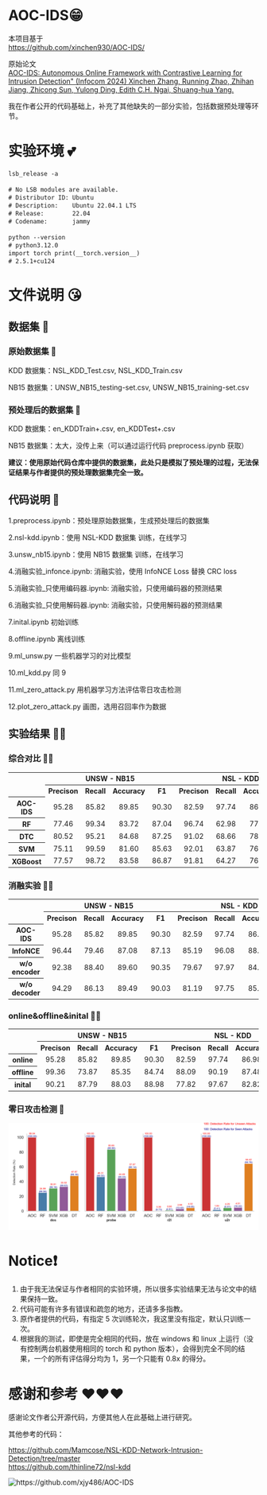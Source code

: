 # AOC-IDS😁

本项目基于  
https://github.com/xinchen930/AOC-IDS/

原始论文  
[AOC-IDS: Autonomous Online Framework with Contrastive Learning for Intrusion Detection" (Infocom 2024)
Xinchen Zhang, Running Zhao, Zhihan Jiang, Zhicong Sun, Yulong Ding, Edith C.H. Ngai, Shuang-hua Yang.](https://ieeexplore.ieee.org/document/10621346/)

我在作者公开的代码基础上，补充了其他缺失的一部分实验，包括数据预处理等环节。

# 实验环境 💕

```
lsb_release -a

# No LSB modules are available.
# Distributor ID: Ubuntu
# Description:    Ubuntu 22.04.1 LTS
# Release:        22.04
# Codename:       jammy

python --version
# python3.12.0
import torch print(__torch.version__)
# 2.5.1+cu124
```

# 文件说明 😘

## 数据集 🤡

### 原始数据集 🤡

KDD 数据集：NSL_KDD_Test.csv, NSL_KDD_Train.csv

NB15 数据集：UNSW_NB15_testing-set.csv, UNSW_NB15_training-set.csv

### 预处理后的数据集 🤡

KDD 数据集：en_KDDTrain+.csv, en_KDDTest+.csv

NB15 数据集：太大，没传上来（可以通过运行代码 preprocess.ipynb 获取）

**建议：使用原始代码仓库中提供的数据集，此处只是模拟了预处理的过程，无法保证结果与作者提供的预处理数据集完全一致。**

## 代码说明 🤡

1.preprocess.ipynb：预处理原始数据集，生成预处理后的数据集

2.nsl-kdd.ipynb：使用 NSL-KDD 数据集 训练，在线学习

3.unsw_nb15.ipynb：使用 NB15 数据集 训练，在线学习

4.消融实验\_infonce.ipynb: 消融实验，使用 InfoNCE Loss 替换 CRC loss

5.消融实验\_只使用编码器.ipynb: 消融实验，只使用编码器的预测结果

6.消融实验\_只使用解码器.ipynb: 消融实验，只使用解码器的预测结果

7.inital.ipynb 初始训练

8.offline.ipynb 离线训练

9.ml_unsw.py 一些机器学习的对比模型

10.ml_kdd.py 同 9

11.ml_zero_attack.py 用机器学习方法评估零日攻击检测

12.plot_zero_attack.py 画图，选用召回率作为数据

## 实验结果 🤦‍♀️

### 综合对比 🤦‍♂️

<table style="margin: 0 auto; text-align: center;">
  <tr>
    <td rowspan="2"></td>  
    <th colspan="4">UNSW - NB15</th>
    <th colspan="4">NSL - KDD</th>
  </tr>
  <tr>
    <th>Precison</th>
    <th>Recall</th>
    <th>Accuracy</th>
    <th>F1</th>
    <th>Precison</th>
    <th>Recall</th>
    <th>Accuracy</th>
    <th>F1</th>
  </tr>
  <tr>
    <th>AOC-IDS</th>
    <td>95.28</td>
    <td>85.82</td>
    <td>89.85</td>
    <td>90.30</td>
    <td>82.59</td>
    <td>97.74</td>
    <td>86.98</td>
    <td>89.53</td>
  </tr>
  <tr>
    <th>RF</th>
    <td>77.46</td>
    <td>99.34</td>
    <td>83.72</td>
    <td>87.04</td>
    <td>96.74</td>
    <td>62.98</td>
    <td>77.71</td>
    <td>76.29</td>
  </tr>
  <tr>
    <th>DTC</th>
    <td>80.52</td>
    <td>95.21</td>
    <td>84.68</td>
    <td>87.25</td>
    <td>91.02</td>
    <td>68.66</td>
    <td>78.30</td>
    <td>78.28</td>
  </tr>
  <tr>
    <th>SVM</th>
    <td>75.11</td>
    <td>99.59</td>
    <td>81.60</td>
    <td>85.63</td>
    <td>92.01</td>
    <td>63.87</td>
    <td>76.28</td>
    <td>75.40</td>
  </tr>
  <tr>
    <th>XGBoost</th>
    <td>77.57</td>
    <td>98.72</td>
    <td>83.58</td>
    <td>86.87</td>
    <td>91.81</td>
    <td>64.27</td>
    <td>76.40</td>
    <td>75.61</td>
  </tr>
</table>

### 消融实验 🤷‍♀️

<table style="margin: 0 auto; text-align: center;">
  <tr>
    <td rowspan="2"></td>  
    <th colspan="4">UNSW - NB15</th>
    <th colspan="4">NSL - KDD</th>
  </tr>
  <tr>
    <th>Precison</th>
    <th>Recall</th>
    <th>Accuracy</th>
    <th>F1</th>
    <th>Precison</th>
    <th>Recall</th>
    <th>Accuracy</th>
    <th>F1</th>
  </tr>
  <tr>
    <th>AOC-IDS</th>
    <td>95.28</td>
    <td>85.82</td>
    <td>89.85</td>
    <td>90.30</td>
    <td>82.59</td>
    <td>97.74</td>
    <td>86.98</td>
    <td>89.53</td>
  </tr>
  <tr>
    <th>InfoNCE</th>
    <td>96.44</td>
    <td>79.46</td>
    <td>87.08</td>
    <td>87.13</td>
    <td>85.19</td>
    <td>96.08</td>
    <td>88.26</td>
    <td>90.31</td>
  </tr>
  <tr>
    <th>w/o encoder</th>
    <td>92.38</td>
    <td>88.40</td>
    <td>89.60</td>
    <td>90.35</td>
    <td>79.67</td>
    <td>97.97</td>
    <td>84.62</td>
    <td>87.88</td
  </tr>
  <tr>
    <th>w/o decoder</th>
    <td>94.29</td>
    <td>86.13</td>
    <td>89.49</td>
    <td>90.03</td>
    <td>81.19</td>
    <td>97.75</td>
    <td>85.83</td>
    <td>88.71</td>
  </tr>
</table>

### online&offline&inital 🤷‍♂️

<table style="margin: 0 auto; text-align: center;">
  <tr>
    <td rowspan="2"></td>  
    <th colspan="4">UNSW - NB15</th>
    <th colspan="4">NSL - KDD</th>
  </tr>
  <tr>
    <th>Precison</th>
    <th>Recall</th>
    <th>Accuracy</th>
    <th>F1</th>
    <th>Precison</th>
    <th>Recall</th>
    <th>Accuracy</th>
    <th>F1</th>
  </tr>
  <tr>
    <th>online</th>
    <td>95.28</td>
    <td>85.82</td>
    <td>89.85</td>
    <td>90.30</td>
    <td>82.59</td>
    <td>97.74</td>
    <td>86.98</td>
    <td>89.53</td>
  </tr>
  <tr>
    <th>offline</th>
    <td>99.36</td>
    <td>73.87</td>
    <td>85.35</td>
    <td>84.74</td>
    <td>88.09</td>
    <td>90.19</td>
    <td>87.48</td>
    <td>89.13</td>
  </tr>
  <tr>
    <th>inital</th>
    <td>90.21</td>
    <td>87.79</td>
    <td>88.03</td>
    <td>88.98</td>
    <td>77.82</td>
    <td>97.67</td>
    <td>82.82</td>
    <td>86.62</td>
  </tr>

</table>

### 零日攻击检测 💑

![零日攻击检测结果图](./zero_fig.png)

# Notice❗

1. 由于我无法保证与作者相同的实验环境，所以很多实验结果无法与论文中的结果保持一致。
2. 代码可能有许多有错误和疏忽的地方，还请多多指教。
3. 原作者提供的代码，有指定 5 次训练轮次，我这里没有指定，默认只训练一次。
4. 根据我的测试，即使是完全相同的代码，放在 windows 和 linux 上运行（没有控制两台机器使用相同的 torch 和 python 版本），会得到完全不同的结果，一个的所有评估得分均为 1，另一个只能有 0.8x 的得分。

# 感谢和参考 ❤️❤️❤️

感谢论文作者公开源代码，方便其他人在此基础上进行研究。

其他参考的代码：

https://github.com/Mamcose/NSL-KDD-Network-Intrusion-Detection/tree/master  
https://github.com/thinline72/nsl-kdd

<img src="https://count.getloli.com/@AOC-IDS" alt="https://github.com/xjy486/AOC-IDS"/>
